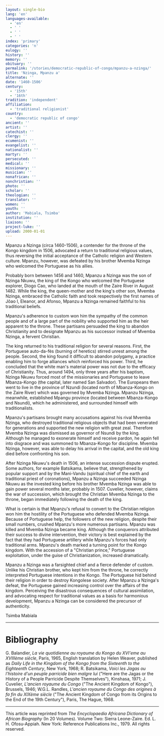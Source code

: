 ```yaml
---
layout: single-bio
lang: 'en'
languages-available:
  - 'en'
  - ' '
  - ' '
  - ' '
index: 'primary'
categories: 'n'
eulogy: ''
history: ''
memory: ''
obituary: ''
permalink: '/stories/democratic-republic-of-congo/mpanzu-a-nzinga/'
title: 'Nzinga, Mpanzu a'
alternate: ''
date: '1460-1506'
century:
  - '15th'
  - '16th'
tradition: 'independent'
affiliation:
  - 'traditional religionist'
country:
  - 'democratic republic of congo'
ancient: ''
artist: ''
catechist: ''
clergy: ''
ecumenist: ''
evangelist: ''
nationalist: ''
martyr: ''
persecuted: ''
medical: ''
missionary: ''
musician: ''
nonafrican: ''
nonchristian: ''
photo: ''
scholar: ''
theologian: ''
translator: ''
women: ''
youth: ''
author: 'Mabiala, Tsimba'
institution: ''
liaison: ''
project-luke: ''
upload: 2000-01-01
---
```



Mpanzu a Nzinga (circa 1460-1506), a contender for the throne of the Kongo kingdom in 1506, advocated a return to traditional religious values, thus reversing the initial acceptance of the Catholic religion and Western culture. Mpanzu, however, was defeated by his brother Mvemba Nzinga who welcomed the Portuguese as his allies.

Probably born between 1456 and 1460, Mpanzu a Nzinga was the son of Nzinga Nkuwu, the king of the Kongo who welcomed the Portuguese explorer, Diogo Cao, who landed at the mouth of the Zaire River in August 1482. While the king, the queen-mother and the king's other son, Mvemba Nzinga, embraced the Catholic faith and took respectively the first names of Jõao I, Eleanor, and Afonso, Mpanzu a Nzinga remained faithful to his traditional beliefs.

Mpanzu's adherence to custom won him the sympathy of the common people and of a large part of the nobility who supported him as the heir apparent to the throne. These partisans persuaded the king to abandon Christianity and to designate Mpanzu as his successor instead of Mvemba Nzinga, a fervent Christian.

The king returned to his traditional religion for several reasons. First, the Portuguese auto-da-fès (burning of heretics) stirred unrest among the people. Second, the king found it difficult to abandon polygamy, a practice enabling him to forge alliances which reinforced his power. Third, he concluded that the white man's material power was not due to the efficacy of Christianity. Thus, around 1494, only three years after his baptism, Nzinga Nkuwu forced most of the missionaries and Portuguese to leave Mbanza-Kongo (the capital, later named San Salvador). The Europeans then went to live in the province of Nzundi (located north of Mbanza-Kongo on the Zaire River) which was governed by Mvemba Nzinga. Mpanzu Nzinga, meanwhile, established Mpangu province (located between Mbanza-Kongo and Nsundi), which he administered, and surrounded himself with traditionalists.

Mpanzu's partisans brought many accusations against his rival Mvemba Nzinga, who destroyed traditional religious objects that had been venerated for generations and supported the new religion with great zeal. Therefore Mvemba Nzinga was dismissed as governor of Nsundi by the king. Although he managed to exonerate himself and receive pardon, he again fell into disgrace and was summoned to Mbanza-Kongo for discipline. Mvemba Nzinga, however, was able to delay his arrival in the capital, and the old king died before confronting his son.

After Nzinga Nkuwu's death in 1506, an intense succession dispute erupted. Some authors, for example Batsikama, believe that, strengthened by popular support and by the Mani-Vandu (spiritual chief of the earth and traditional priest of coronations), Mpanzu a Nzinga succeeded Nzinga Nkuwu as the invested king before his brother Mvemba Nzinga was able to gain power several months later, probably in 1507. Cuvelier, however, claims the war of succession, which brought the Christian Mvemba Nzinga to the throne, began immediately following the death of the king.

What is certain is that Mpanzu's refusal to convert to the Christian religion won him the hostility of the Portuguese who defended Mvemba Nzinga. Because of Portuguese help, the followers of the new religion, despite their small numbers, crushed Mpanzu's more numerous partisans. Mpanzu was killed and Mvemba Nzinga became king. Although the conquerors attributed their success to divine intervention, their victory is best explained by the fact that they had Portuguese artillery while Mpanzu's forces had only traditional arms. Mpanzu's death marked a turning point for the Kongo kingdom. With the accession of a "Christian prince," Portuguese exploitation, under the guise of Christianization, increased dramatically.

Mpanzu a Nzinga was a farsighted chief and a fierce defender of custom. Unlike his Christian brother, who kept him from the throne, he correctly interpreted Portuguese intentions in the Kongo. The Portuguese hid behind their religion in order to destroy Kongolese society. After Mpanzu a Nzinga's defeat, the Portuguese gained increasing control over the affairs of the kingdom. Perceiving the disastrous consequences of cultural assimilation, and advocating respect for traditional values as a basis for harmonious development, Mpanzu a Nzinga can be considered the precursor of authenticity.

Tsimba Mabiala

---

# Bibliography

G. Balandier, *La vie quotidienne au royaume du Kongo du XVI'eme au XVIIIème siècle*, Paris, 1965, English translation by Helen Weaver, published as *Daily Life in the Kingdom of the Kongo from the Sixteenth to the Eighteenth Century*, New York, 1968; R. Batsikama, *Voici les Jagas ou l'histoire d'un peuple parricide bien malgre lui* ("Here are the Jagas or the History of a People Parricide Despite Themselves"), Kinshasa, 1971; J. Cuvelier, *L'ancien royaume du Congo* ("The Ancient Kingdom of Kongo"), Brussels, 1946; W.G.L. Randles, *L'ancien royaume du Congo des origines à fa fin du XIXème siècle* ("The Ancient Kingdom of Congo from its Origins to the End of the 19th Century"), Paris, The Hague, 1968.

---

This article was reprinted from *The Encyclopaedia Africana Dictionary of African Biography* (In 20 Volumes). Volume Two: Sierra Leone-Zaire. Ed. L. H. Ofosu-Appiah. New York: Reference Publications Inc., 1979.  All rights reserved.